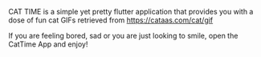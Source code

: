 CAT TIME is a simple yet pretty flutter application that provides you 
with a dose of fun cat GIFs retrieved from https://cataas.com/cat/gif

If you are feeling bored, sad or you are just looking to smile, 
open the CatTime App and enjoy!